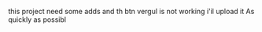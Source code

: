 this project need some adds and th btn vergul is not working 
i'il upload it As quickly as possibl 
